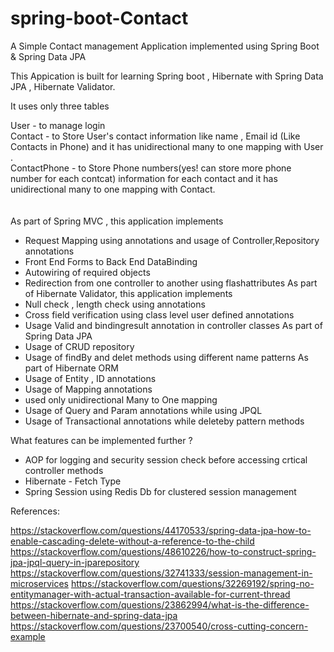 # spring-boot-Contact
A Simple Contact management Application implemented using Spring Boot &amp; Spring Data JPA 

This Appication is built for learning Spring boot , Hibernate with Spring Data JPA , Hibernate Validator.

It uses only three tables 

User          - to manage login <br>
Contact       - to Store User's contact information like name , Email id (Like Contacts in Phone) 
                and it has unidirectional many to one mapping with User .<br>
ContactPhone  - to Store Phone numbers(yes! can store more phone number for each contcat) information for 
                 each contact and it has unidirectional many to one mapping with Contact.<br>
<br>               
As part of Spring MVC , this application implements
 - Request Mapping using annotations and usage of Controller,Repository annotations
 - Front End Forms to Back End DataBinding
 - Autowiring of required objects
 - Redirection from one controller to another using flashattributes
As part of Hibernate Validator, this application implements
 - Null check , length check using annotations
 - Cross field verification using class level user defined annotations
 - Usage Valid and bindingresult annotation in controller classes
As part of Spring Data JPA 
 - Usage of CRUD repository 
 - Usage of findBy and delet methods using different name patterns
As part of Hibernate ORM
  - Usage of Entity , ID annotations
  - Usage of Mapping annotations
  - used only unidirectional Many to One mapping
  - Usage of Query and Param annotations while using JPQL 
  - Usage of Transactional annotations while deleteby pattern methods 
 
 
 
 What features can be implemented further ?
 
 - AOP for logging and security session check before accessing crtical controller methods
 - Hibernate - Fetch Type 
 - Spring Session using Redis Db for clustered session management
 
 References:
 
 https://stackoverflow.com/questions/44170533/spring-data-jpa-how-to-enable-cascading-delete-without-a-reference-to-the-child
 https://stackoverflow.com/questions/48610226/how-to-construct-spring-jpa-jpql-query-in-jparepository
 https://stackoverflow.com/questions/32741333/session-management-in-microservices
 https://stackoverflow.com/questions/32269192/spring-no-entitymanager-with-actual-transaction-available-for-current-thread
 https://stackoverflow.com/questions/23862994/what-is-the-difference-between-hibernate-and-spring-data-jpa
 https://stackoverflow.com/questions/23700540/cross-cutting-concern-example
 
